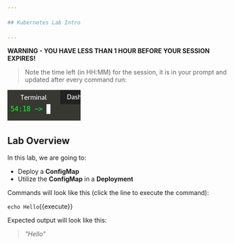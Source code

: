 ```yaml
---

## Kubernetes Lab Intro

---
```


**WARNING - YOU HAVE LESS THAN 1 HOUR BEFORE YOUR SESSION EXPIRES!**

>Note the time left (in HH:MM) for the session, it is in your prompt and updated after every command run:

![Terminal Time Remaining](./assets/term-expire.png)


## Lab Overview

In this lab, we are going to:
- Deploy a **ConfigMap**
- Utilize the **ConfigMap** in a **Deployment**

Commands will look like this (click the line to execute the command):

`echo Hello`{{execute}}


Expected output will look like this:

> _"Hello"_


